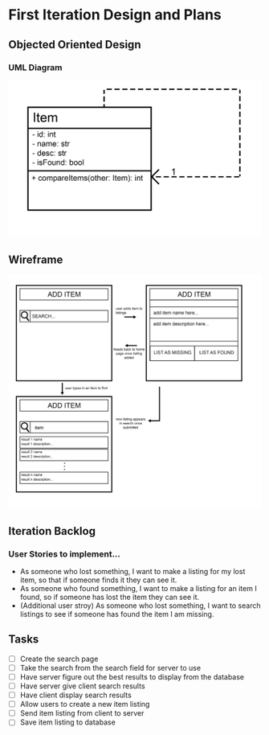 # First Iteration Design and Plans

## Objected Oriented Design

### UML Diagram
![](./pictures/uml1.png)

## Wireframe
![](./pictures/wireframe.png)


## Iteration Backlog

### User Stories to implement...
- As someone who lost something, I want to make a listing for my lost item, so that if someone finds it they can see it.
- As someone who found something, I want to make a listing for an item I found, so if someone has lost the item they can see it.
- (Additional user stroy) As someone who lost something, I want to search listings to see if someone has found the item I am missing.

## Tasks
- [ ] Create the search page
- [ ] Take the search from the search field for server to use
- [ ] Have server figure out the best results to display from the database
- [ ] Have server give client search results
- [ ] Have client display search results
- [ ] Allow users to create a new item listing
- [ ] Send item listing from client to server
- [ ] Save item listing to database
